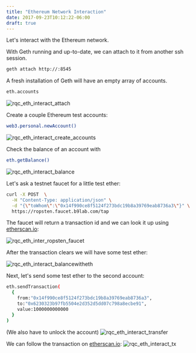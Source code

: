 ```yaml
---
title: "Ethereum Network Interaction"
date: 2017-09-23T10:12:22-06:00
draft: true
---
```

Let's interact with the Ethereum network.

With Geth running and up-to-date, we can attach to it from another ssh session.

```bash
geth attach http://:8545
```

A fresh installation of Geth will have an empty array of accounts.

```bash
eth.accounts
```

![rqc_eth_interact_attach](http://s3.amazonaws.com/rqcassets/rqc_eth_interact_attach.png)

Create a couple Ethereum test accounts:

```bash
web3.personal.newAccount()
```

![rqc_eth_interact_create_accounts](http://s3.amazonaws.com/rqcassets/rqc_eth_interact_create_accounts.png)

Check the balance of an account with
```bash
eth.getBalance()
```

![rqc_eth_interact_balance](http://s3.amazonaws.com/rqcassets/rqc_eth_interact_balance.png)


Let's ask a testnet faucet for a little test ether:
```bash
curl -X POST  \
  -H "Content-Type: application/json" \
  -d "{\"toWhom\":\"0x14f990ce8f5124f273bdc19b8a39769eab8736a3\"}" \
  https://ropsten.faucet.b9lab.com/tap
```

The faucet will return a transaction id and we can look it up using
<a href="https://ropsten.etherscan.io/tx/0x0dfd0f77f55c48313acff83284f4d97505e598273791c6de95761e386a0caef2" target="_blank">etherscan.io</a>:

![rqc_eth_inter_ropsten_faucet](http://s3.amazonaws.com/rqcassets/rqc_eth_inter_ropsten_faucet.png)

After the transaction clears we will have some test ether:

![rqc_eth_interact_balancewitheth](http://s3.amazonaws.com/rqcassets/rqc_eth_interact_balancewitheth.png)

Next, let's send some test ether to the second account:

```bash
eth.sendTransaction(
  {
    from:"0x14f990ce8f5124f273bdc19b8a39769eab8736a3",
    to:"0x6230323b97fb5504e2d352d5dd07c798a8ecbe91",
    value:1000000000000
  }
)
```

(We also have to unlock the account)
![rqc_eth_interact_transfer](http://s3.amazonaws.com/rqcassets/rqc_eth_interact_transfer.png)

We can follow the transaction on <a href="https://ropsten.etherscan.io/tx/0x301f949ba0304b750f339dad5cdf93c366e539bca42664348871e309fa8d654b" target="_blank">etherscan.io</a>:
![rqc_eth_interact_tx](http://s3.amazonaws.com/rqcassets/rqc_eth_interact_tx.png)

